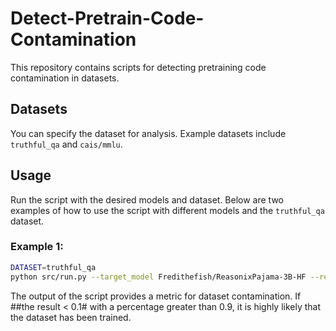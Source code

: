 # Detect-Pretrain-Code-Contamination

This repository contains scripts for detecting pretraining code contamination in datasets.

## Datasets
You can specify the dataset for analysis. Example datasets include `truthful_qa` and `cais/mmlu`.

## Usage
Run the script with the desired models and dataset. Below are two examples of how to use the script with different models and the `truthful_qa` dataset.

### Example 1:
```bash
DATASET=truthful_qa
python src/run.py --target_model Fredithefish/ReasonixPajama-3B-HF --ref_model huggyllama/llama-7b --data $DATASET --output_dir out/$DATASET --ratio_gen 0.4
```

The output of the script provides a metric for dataset contamination. If ##the result < 0.1# with a percentage greater than 0.9, it is highly likely that the dataset has been trained.
